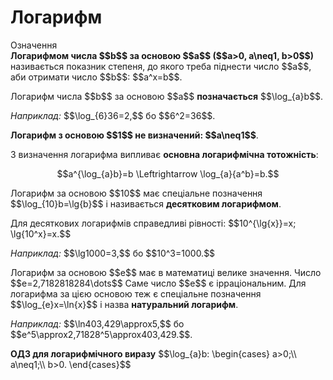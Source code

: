 # Логарифм

<div class="space">
<div class="eoz-wrap">
<span class="eoz">Означення</span> 
<div class="eoz-text">
<b>Логарифмом числа $$b$$ за основою $$a$$ ($$a>0, a\neq1, b>0$$)</b> називається показник степеня, до якого треба піднести число $$a$$, аби отримати число $$b$$: $$a^x=b$$.
</div>
</div>
</div>

<p>Логарифм числа $$b$$ за основою $$a$$ <b>позначається</b> $$\log_{a}b$$.</p>
<div class="space"></div>
<p><i>Наприклад:</i> $$\log_{6}36=2,$$ бо $$6^2=36$$.</p>
<div class="space"></div>
<p><b>Логарифм з основою $$1$$ не визначений: $$a\neq1$$</b>.</p>

<p>З визначення логарифма випливає <b>основна логарифмічна тотожність</b>:</p>

<p align="center">$$a^{\log_{a}b}=b \Leftrightarrow \log_{a}{a^b}=b.$$</p>

<p>Логарифм за основою $$10$$ має спеціальне позначення $$\log_{10}b=\lg{b}$$ і називається <b>десятковим логарифмом</b>.</p>

<p>Для десяткових логарифмів справедливі рівності: $$10^{\lg{x}}=x; \lg{10^x}=x.$$</p>

<p><i>Наприклад:</i> $$\lg1000=3,$$ бо $$10^3=1000.$$</p>

<p>Логарифм за основою $$e$$ має в математиці велике значення. Число $$e=2,7182818284\dots$$ Саме число $$e$$ є ірраціональним. Для логарифма за цією основою теж є спеціальне позначення $$\log_{e}x=\ln{x}$$ і назва <b>натуральний логарифм</b>.</p>
<div class="space"></div>
<p><i>Наприклад:</i> $$\ln403,429\approx5,$$ бо $$e^5\approx2,71828^5\approx403,429.$$.</p>
<div class="space"></div>
<p><b>ОДЗ для логарифмічного виразу</b> $$\log_{a}b: \begin{cases}
a>0;\\
a\neq1;\\
b>0.
\end{cases}$$</p>



